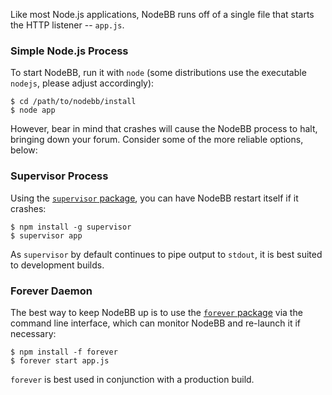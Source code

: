 Like most Node.js applications, NodeBB runs off of a single file that starts the HTTP listener -- `app.js`.

### Simple Node.js Process

To start NodeBB, run it with `node` (some distributions use the executable `nodejs`, please adjust accordingly):

    $ cd /path/to/nodebb/install
    $ node app

However, bear in mind that crashes will cause the NodeBB process to halt, bringing down your forum. Consider some of the more reliable options, below:

### Supervisor Process

Using the [`supervisor` package](https://github.com/isaacs/node-supervisor), you can have NodeBB restart itself if it crashes:

    $ npm install -g supervisor
    $ supervisor app

As `supervisor` by default continues to pipe output to `stdout`, it is best suited to development builds.

### Forever Daemon

The best way to keep NodeBB up is to use the [`forever` package](https://github.com/nodejitsu/forever) via the command line interface, which can monitor NodeBB and re-launch it if necessary:

    $ npm install -f forever
    $ forever start app.js

`forever` is best used in conjunction with a production build.